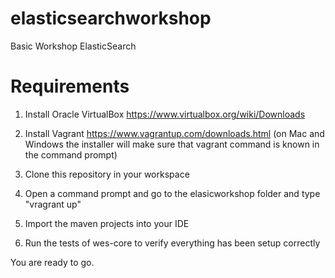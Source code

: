 # elasticsearchworkshop
Basic Workshop ElasticSearch


# Requirements #
1. Install Oracle VirtualBox
  https://www.virtualbox.org/wiki/Downloads

2. Install Vagrant
   https://www.vagrantup.com/downloads.html
  (on Mac and Windows the installer will make sure that vagrant command is known in the command prompt)

3. Clone this repository in your workspace

4. Open a command prompt and go to the elasicworkshop folder and type "vragrant up"

5. Import the maven projects into your IDE

6. Run the tests of wes-core to verify everything has been setup correctly 

You are ready to go.
